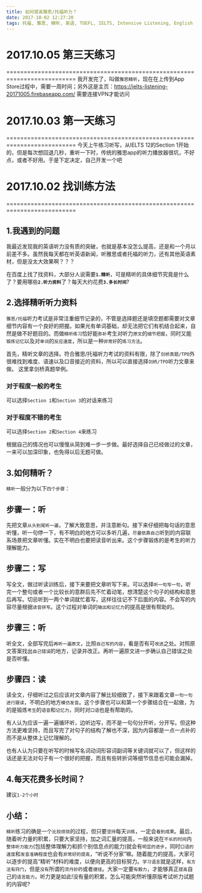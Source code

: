 ```yaml
---
title: 如何提高雅思/托福听力？
date: 2017-10-02 12:27:20
tags: 托福, 雅思, 精听, 英语, TOEFL, IELTS, Intensive Listening, English
---
```



2017.10.05 第三天练习
==========================
==========================================================================
我开发完了，叫做`雅思精听`，现在在上传到App Store过程中，需要一周时间；另外这是主页：https://ielts-listening-20171005.firebaseapp.com/   需要连接VPN才能访问

2017.10.03 第一天练习
==========================
==========================================================================
今天上午练习听写，从IELTS 12的Section 1开始的，但是每次想回退几秒，重听一下时，传统的雅思app的听力播放器很坑，不好点，或者不好用。于是下定决定，自己开发一个吧


2017.10.02 找训练方法
==========================
==========================================================================
## 1.我遇到的问题
我最近发现我的英语听力没有质的突破，也就是基本没怎么提高，还是和一个月以前差不多。虽然我每天都在听英语新闻，听雅思或者托福的听力，还有其他英语素材，但是没太大效果啊？？？

在百度上找了找资料，大部分人说需要<b>`1.精听`</b>，可是精听的具体细节究竟是什么了？要用哪些<b>`2.听力资料`</b>了？每天大约花费<b>`3.多长时间`</b>?

## 2.选择精听听力资料
`雅思/托福`听力考试是非常注重细节记录的，不管是选择题还是填空题都需要对文章细节内容有一个良好的把握。如果光有单词基础，却无法把它们有机结合起来，自然是做不好题目的。而做`精听练习`恰好能`弥补`考生对听力`原文`的`细节把握`，同时又能`锻炼记忆`以及对`单词`的`反应速度`，所以是一种`非常好`的`练习方法`。

首先，精听文章的选择。符合雅思/托福听力考试的资料有限，除了`剑桥真题/TPO`外很难找到难度、语速以及口音接近的资料，所以可以直接选择`剑桥/TPO`听力文章来做。
这里拿剑桥真题举例。

### 对于程度一般的考生
可以选择`Section 1`和`Section 3`的对话来练习

### 对于程度不错的考生
可以选择`Section 2`和`Section 4`来练习

根据自己的情况也可以慢慢从简到难一步一步做。最好选择自己已经做过的文章，一来可以加深印象，也免得以后无题可做。

## 3.如何精听？
`精听`一般分为以下`四个步骤`：

## 步骤一：听
先把文章`从头到尾听一遍`，了解大致意思，并注意断句。接下来仔细把每句话的意思听懂，听一句停一下，有不明白的地方可以多听几遍，`尽量依靠自己`听到的内容联系场景把文章听懂。实在不明白也要把读音听出来。这个步骤锻炼的是考生的听力理解能力。

## 步骤二：写
写全文，做过听读训练后，接下来要把文章听写下来。可以选择`听一句写一句`，听完一个整句或者一个比较长的意群后先不忙着动笔，想清楚这个句子的结构和意思后再写。切忌听到一两个单词就忙着写，这样往往记不下后面的内容。不会写的内容尽量根据`读音拼写`。这个过程对单词的`输出和记忆力`的提高是很有帮助的。

## 步骤三：听
听全文，全部写完后`再听一遍原文`，比照`自己写的内容`，看是否有可`改进`之处。对照原文答案找出`自己错误`的地方，记录并改正。再听一遍原文进一步确认自己错误之处是否听懂。

## 步骤四：读
读全文，仔细听过之后应该对文章内容了解比较细致了，接下来跟着文章`一句一句进行跟读`，不明白的地方`模仿发音`。这个步骤也可以和第一个步骤结合在一起做，为的是锻炼`考生`的`语音`和`记忆力`，同时对`口语`也是有帮助的。
 
有人认为应该一遍一遍循环听，边听边写，而不是一句句分开听，分开写。但这种方法更难坚持，而且写完了对句子的结构了解也不深，因为内容都是一点一点补的而不是从整体上记忆理解的。
 
也有人认为只要在听写的时候写名词动词形容词副词等关键词就可以了，但这样的话还是无法对句子有一个很好的把握，而且有些转折词等细节信息也可能会漏掉。

## 4.每天花费多长时间？
建议`1-2个小时`

## 小结：
`精听`练习的确是一个`比较烦琐`的过程，但只要`坚持`每天`训练`，一定会`看到成果`。最后，随着听力量的积累，只要大家坚持，加之词汇量的提高，一般来说在`不长的时间`内`整体听力能力`(包括整体理解力和抓个别信息点的能力)就会有`明显的进步`，同时`口语的速度`和`发音准确程度`也会有`非常好的提高`，“听说不分家”嘛。随着能力的提高，大家可以逐步的提高“精听”材料的难度，以便向更高的目标努力。`学习语言`就是这样，`有方法有窍门`，但是`没有`所谓的`灵丹妙药`或者`捷径`。大家一定要`有毅力`，才能够真正`提高`自己的`语言能力`，听力更是如此!没有量的积累，怎么可能突然听懂原版考试听力试题的内容呢?

